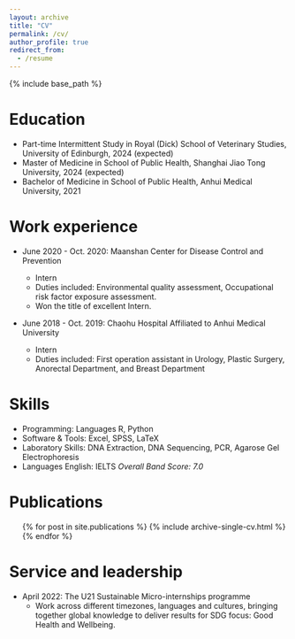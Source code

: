 ```yaml
---
layout: archive
title: "CV"
permalink: /cv/
author_profile: true
redirect_from:
  - /resume
---
```


{% include base_path %}

Education
======
* Part-time Intermittent Study in Royal (Dick) School of Veterinary Studies, University of Edinburgh, 2024 (expected)
* Master of Medicine in School of Public Health, Shanghai Jiao Tong University, 2024 (expected)
* Bachelor of Medicine in School of Public Health, Anhui Medical University, 2021

Work experience
======
* June 2020 - Oct. 2020: Maanshan Center for Disease Control and Prevention
  * Intern
  * Duties included: Environmental quality assessment, Occupational risk factor exposure assessment.
  * Won the title of excellent Intern.

* June 2018 - Oct. 2019: Chaohu Hospital Affiliated to Anhui Medical University
  * Intern
  * Duties included: First operation assistant in Urology, Plastic Surgery, Anorectal Department, and Breast Department
  
Skills
======
* Programming: Languages R, Python
* Software & Tools: Excel, SPSS, LaTeX
* Laboratory Skills: DNA Extraction, DNA Sequencing, PCR, Agarose Gel Electrophoresis
* Languages English: IELTS *Overall Band Score: 7.0*

Publications
======
  <ul>{% for post in site.publications %}
    {% include archive-single-cv.html %}
  {% endfor %}</ul>
  
Service and leadership
======
* April 2022: The U21 Sustainable Micro-internships programme
  * Work across different timezones, languages and cultures, bringing together global knowledge to deliver results for SDG focus: Good Health and Wellbeing.
